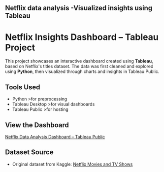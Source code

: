 
## Netflix data analysis -Visualized insights using Tableau

# Netflix Insights Dashboard – Tableau Project
This project showcases an interactive dashboard created using **Tableau**, based on Netflix's titles dataset. The data was first cleaned and explored using **Python**, then visualized through charts and insights in Tableau Public.

## Tools Used

- Python >for preprocessing
- Tableau Desktop >for visual dashboards
- Tableau Public >for hosting

## View the Dashboard

[Netflix Data Analysis Dashboard – Tableau Public](https://public.tableau.com/app/profile/ayisha.mohammed1432/viz/NetflixDataAnalysisDashboard-Ayisha/Netflixinsights)

## Dataset Source

- Original dataset from Kaggle: [Netflix Movies and TV Shows](https://www.kaggle.com/datasets/shivamb/netflix-shows)


